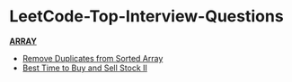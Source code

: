 # LeetCode-Top-Interview-Questions

[**ARRAY**](https://github.com/kumaranil3921/LeetCode-Top-Interview-Questions/tree/main/Array)
* [Remove Duplicates from Sorted Array](https://github.com/kumaranil3921/LeetCode-Top-Interview-Questions/blob/main/Array/RemoveDuplicates/Remove%20Duplicates%20from%20Sorted%20Array.js)
* [Best Time to Buy and Sell Stock II](https://github.com/kumaranil3921/LeetCode-Top-Interview-Questions/blob/main/Array/BestTimeToBuyAndSellStock/BestTimeToBuyAndSellStock.js)
